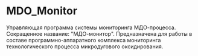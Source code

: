 # MDO_Monitor
Управляющая программа системы мониторинга МДО-процесса.
Сокращенное название: "МДО-монитор".
Предназначена для работы в составе программно-аппаратного комплекса мониторинга технологического
процесса микродугового оксидирования. 

